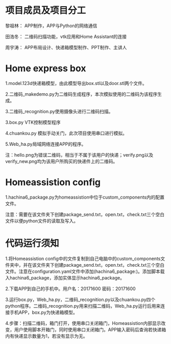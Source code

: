# 项目成员及项目分工

黎祖林： APP制作，APP与Python的网络通信

田浩冬： 二维码扫描功能，vtk应用和Home Assistant的连接

周宇涛： APP布局设计、快递箱模型制作、PPT制作、主讲人

# Home express box

1.model.123d快递箱模型，由此模型导出box.stl以及door.stl两个文件。

2.二维码_makedemo.py为二维码生成程序，本次模拟使用的二维码为该程序生成。

3.二维码_recognition.py使用摄像头进行二维码扫描。

3.box.py VTK控制模型程序

4.chuankou.py 模拟手动关门，此次项目使用串口进行模拟。

5.Web_ha.py局域网络连接APP的程序。

注：hello.png为错误二维码，相当于不属于该用户的快递；verify.png以及verify_new.png均为该用户所购买的快递件上的二维码。

# Homeassistion config

1.hachina6_package.py为homeassistion中位于custom_components内的配置文件。

注意：需要在该文件夹下创建package_send.txt，open.txt，check.txt三个空白文件以便python文件的读取及写入。

# 代码运行须知

1.将Homeassistion config中的文件复制到自己电脑中的custom_components文件夹中，并在该文件夹下创建package_send.txt，open.txt，check.txt三个空白文件。注意在configuration.yaml文件中添加(hachina6_package:)。添加脚本载入hachina6_package，添加实体显示hachina6_package。

2.下载APP到自己的手机中。用户名：20171600 密码：20171600

3.运行box.py，Web_ha.py，二维码_recognition.py以及chuankou.py四个python程序。二维码_recognition.py用来扫描二维码，Web_ha.py运行后用来连接手机APP，box.py为快递箱模型。

4.步骤：扫描二维码，箱门打开，使用串口关闭箱门，Homeassistion内部显示改变，用户使用脚本开箱门，同时使用串口关闭箱门。APP输入密码后查询若快递箱内有快递显示数量为1，若没有显示为无。
